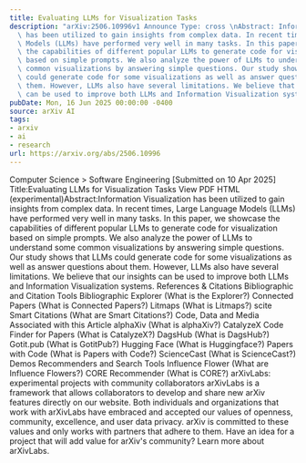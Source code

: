 ```yaml
---
title: Evaluating LLMs for Visualization Tasks
description: "arXiv:2506.10996v1 Announce Type: cross \nAbstract: Information Visualization\
  \ has been utilized to gain insights from complex data. In recent times, Large Language\
  \ Models (LLMs) have performed very well in many tasks. In this paper, we showcase\
  \ the capabilities of different popular LLMs to generate code for visualization\
  \ based on simple prompts. We also analyze the power of LLMs to understand some\
  \ common visualizations by answering simple questions. Our study shows that LLMs\
  \ could generate code for some visualizations as well as answer questions about\
  \ them. However, LLMs also have several limitations. We believe that our insights\
  \ can be used to improve both LLMs and Information Visualization systems."
pubDate: Mon, 16 Jun 2025 00:00:00 -0400
source: arXiv AI
tags:
- arxiv
- ai
- research
url: https://arxiv.org/abs/2506.10996
---
```


Computer Science > Software Engineering
[Submitted on 10 Apr 2025]
Title:Evaluating LLMs for Visualization Tasks
View PDF HTML (experimental)Abstract:Information Visualization has been utilized to gain insights from complex data. In recent times, Large Language Models (LLMs) have performed very well in many tasks. In this paper, we showcase the capabilities of different popular LLMs to generate code for visualization based on simple prompts. We also analyze the power of LLMs to understand some common visualizations by answering simple questions. Our study shows that LLMs could generate code for some visualizations as well as answer questions about them. However, LLMs also have several limitations. We believe that our insights can be used to improve both LLMs and Information Visualization systems.
References & Citations
Bibliographic and Citation Tools
Bibliographic Explorer (What is the Explorer?)
Connected Papers (What is Connected Papers?)
Litmaps (What is Litmaps?)
scite Smart Citations (What are Smart Citations?)
Code, Data and Media Associated with this Article
alphaXiv (What is alphaXiv?)
CatalyzeX Code Finder for Papers (What is CatalyzeX?)
DagsHub (What is DagsHub?)
Gotit.pub (What is GotitPub?)
Hugging Face (What is Huggingface?)
Papers with Code (What is Papers with Code?)
ScienceCast (What is ScienceCast?)
Demos
Recommenders and Search Tools
Influence Flower (What are Influence Flowers?)
CORE Recommender (What is CORE?)
arXivLabs: experimental projects with community collaborators
arXivLabs is a framework that allows collaborators to develop and share new arXiv features directly on our website.
Both individuals and organizations that work with arXivLabs have embraced and accepted our values of openness, community, excellence, and user data privacy. arXiv is committed to these values and only works with partners that adhere to them.
Have an idea for a project that will add value for arXiv's community? Learn more about arXivLabs.